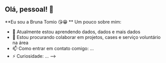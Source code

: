 ## Olá, pessoal! 👋

**Eu sou a Bruna Tomio 😘😁
**
Um pouco sobre mim:

- 🌱 Atualmente estou aprendendo dados, dados e mais dados 
- 👯 Estou procurando colaborar em projetos, cases e serviço voluntário na área
- 📫 Como entrar em contato comigo: ...
- ⚡ Curiosidade: ...
-->
